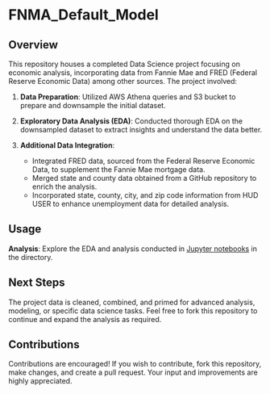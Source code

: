 # FNMA_Default_Model

## Overview

This repository houses a completed Data Science project focusing on economic analysis, incorporating data from Fannie Mae and FRED (Federal Reserve Economic Data) among other sources. The project involved:

1. **Data Preparation**: Utilized AWS Athena queries and S3 bucket to prepare and downsample the initial dataset.

2. **Exploratory Data Analysis (EDA)**: Conducted thorough EDA on the downsampled dataset to extract insights and understand the data better.

3. **Additional Data Integration**:
    - Integrated FRED data, sourced from the Federal Reserve Economic Data, to supplement the Fannie Mae mortgage data.
    - Merged state and county data obtained from a GitHub repository to enrich the analysis.
    - Incorporated state, county, city, and zip code information from HUD USER to enhance unemployment data for detailed analysis.

## Usage
 **Analysis**: Explore the EDA and analysis conducted in [Jupyter notebooks](https://github.com/sdhnr/FNMA_Default_Model/tree/main) in the  directory.

## Next Steps
The project data is cleaned, combined, and primed for advanced analysis, modeling, or specific data science tasks. Feel free to fork this repository to continue and expand the analysis as required.

## Contributions
Contributions are encouraged! If you wish to contribute, fork this repository, make changes, and create a pull request. Your input and improvements are highly appreciated.
